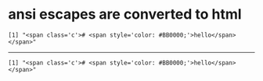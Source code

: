 # ansi escapes are converted to html

    [1] "<span class='c'># <span style='color: #BB0000;'>hello</span></span>"

---

    [1] "<span class='c'># <span style='color: #BB0000;'>hello</span></span>"

